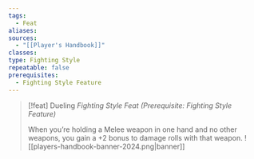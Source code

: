 ```yaml
---
tags:
  - Feat
aliases: 
sources:
  - "[[Player's Handbook]]"
classes: 
type: Fighting Style
repeatable: false
prerequisites:
  - Fighting Style Feature
---
```

>[!feat] Dueling
>_Fighting Style Feat (Prerequisite: Fighting Style Feature)_
>
>When you’re holding a Melee weapon in one hand and no other weapons, you gain a +2 bonus to damage rolls with that weapon.
![[players-handbook-banner-2024.png|banner]]
